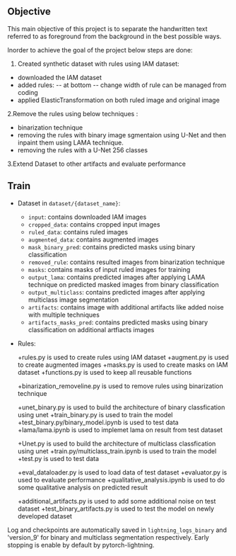 ## Objective
This main objective of this project is to separate the handwritten text referred to as foreground from the background in the best possible ways.

Inorder to achieve the goal of the project below steps are done:

1. Created synthetic dataset with rules using IAM dataset:
- downloaded the IAM dataset
- added rules:
-- at bottom 
-- change width of rule can be managed from coding 
- applied ElasticTransformation on both ruled image and original image 

2.Remove the rules using below techniques :
- binarization technique 
- removing the rules with binary image sgmentaion using U-Net and then inpaint them using LAMA technique.
- removing the rules with a U-Net 256 classes

3.Extend Dataset to other artifacts and evaluate performance

## Train

+ Dataset in `dataset/{dataset_name}`:
    
    + `input`: contains downloaded IAM images
    + `cropped_data`: contains cropped input images
    + `ruled_data`: contains ruled images
    + `augmented_data`: contains augmented images 
    + `mask_binary_pred`: contains predicted masks using binary classification
    + `removed_rule`: contains resulted images from binarization technique
    + `masks`: contains masks of input ruled images for training
    + `output_lama`: contains predicted images after applying LAMA technique on predicted masked images from binary classification
    + `output_multiclass`: contains predicted images after applying multiclass image segmentation
    + `artifacts`: contains image with additional artifacts like added noise with multiple techniques
    + `artifacts_masks_pred`: contains predicted masks using binary classification on additional artfiacts images
    
+ Rules:
    
    +rules.py is used to create rules using IAM dataset
    +augment.py is used to create augmented images
    +masks.py is used to create masks on IAM dataset
    +functions.py is used to keep all reusable functions

    +binarization_removeline.py is used to remove rules using binarization technique

    +unet_binary.py is used to build the architecture of binary classfication using unet 
    +train_binary.py is used to train the model
    +test_binary.py/binary_model.ipynb  is used to test data
    +lama/lama.ipynb is used to implemet lama on result from test dataset

    +Unet.py is used to build the architecture of multiclass classfication using unet 
    +train.py/multiclass_train.ipynb  is used to train the model
    +test.py is used to test data

    +eval_dataloader.py is used to load data of test dataset
    +evaluator.py is used to evaluate performance 
    +qualitative_analysis.ipynb is used to do some qualitative analysis on predicted result

    +additional_artifacts.py is used to add some additional noise on test dataset
    +test_binary_artifacts.py is used to test the model on newly developed dataset



Log and checkpoints are automatically saved in `lightning_logs_binary` and 'version_9' for binary and multiclass segmentation respectively.
Early stopping is enable by default by pytorch-lightning.
